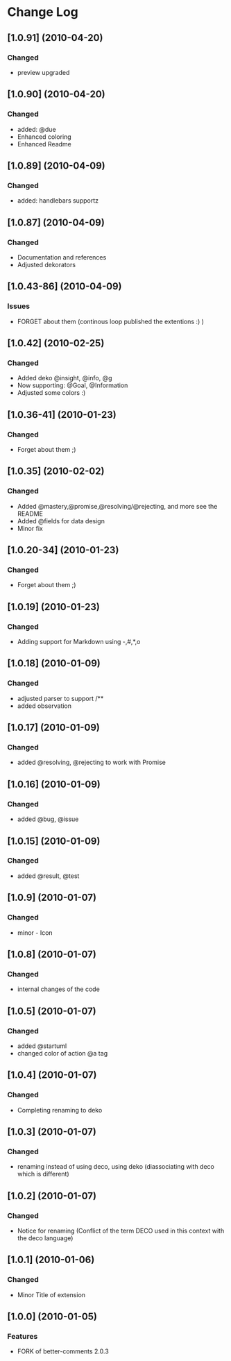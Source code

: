 # Change Log

## [1.0.91] (2010-04-20)
### Changed
* preview upgraded

## [1.0.90] (2010-04-20)
### Changed
* added: @due
* Enhanced coloring
* Enhanced Readme

## [1.0.89] (2010-04-09)
### Changed
* added: handlebars supportz

## [1.0.87] (2010-04-09)
### Changed
* Documentation and references
* Adjusted dekorators

## [1.0.43-86] (2010-04-09)
### Issues
* FORGET about them (continous loop published the extentions :) )

## [1.0.42] (2010-02-25)
### Changed
* Added deko @insight, @info, @g
* Now supporting: @Goal, @Information
* Adjusted some colors :)

## [1.0.36-41] (2010-01-23)
### Changed
* Forget about them ;)

## [1.0.35] (2010-02-02)
### Changed
* Added @mastery,@promise,@resolving/@rejecting, and more see the README
* Added @fields for data design
* Minor fix

## [1.0.20-34] (2010-01-23)
### Changed
* Forget about them ;)


## [1.0.19] (2010-01-23)
### Changed
* Adding support for Markdown using \-,\#,\*,o

## [1.0.18] (2010-01-09)
### Changed
* adjusted parser to support /** 
* added observation 


## [1.0.17] (2010-01-09)
### Changed
* added @resolving, @rejecting to work with Promise

## [1.0.16] (2010-01-09)
### Changed
* added @bug, @issue

## [1.0.15] (2010-01-09)
### Changed
* added @result, @test

## [1.0.9] (2010-01-07)
### Changed
* minor - Icon

## [1.0.8] (2010-01-07)
### Changed
* internal changes of the code

## [1.0.5] (2010-01-07)
### Changed
* added @startuml
* changed color of action @a tag

## [1.0.4] (2010-01-07)
### Changed
* Completing renaming  to deko

## [1.0.3] (2010-01-07)
### Changed
* renaming  instead of using deco, using deko (diassociating with deco which is different)


## [1.0.2] (2010-01-07)
### Changed
* Notice for renaming (Conflict of the term DECO used in this context with the deco language)

## [1.0.1] (2010-01-06)
### Changed
* Minor Title of extension

## [1.0.0] (2010-01-05)
### Features
* FORK of better-comments 2.0.3
